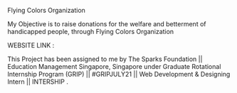 Flying Colors Organization

My Objective is to raise donations for the welfare and betterment of handicapped people, through Flying Colors Organization

WEBSITE LINK : 

This Project has been assigned to me by The Sparks Foundation || Education Management Singapore, Singapore under Graduate Rotational Internship Program (GRIP) || #GRIPJULY21 || Web Development & Designing Intern || INTERSHIP .

